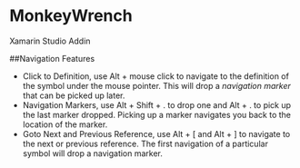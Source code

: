 MonkeyWrench
============

Xamarin Studio Addin

##Navigation Features
- Click to Definition, use Alt + mouse click to navigate to the definition of the symbol under the mouse pointer. This will drop a *navigation marker* that can be picked up later.
- Navigation Markers, use Alt + Shift + . to drop one and Alt + . to pick up the last marker dropped. Picking up a marker navigates you back to the location of the marker.
- Goto Next and Previous Reference, use Alt + [ and Alt + ] to navigate to the next or previous reference. The first navigation of a particular symbol will drop a navigation marker.


